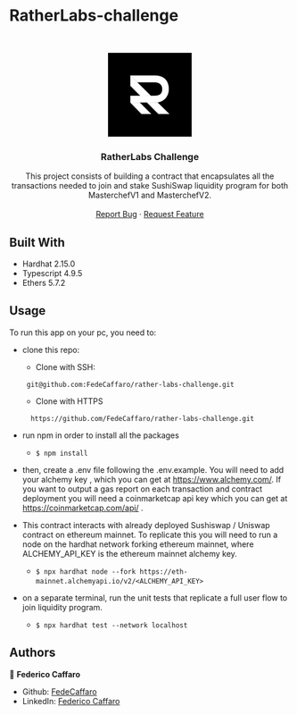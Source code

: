 # RatherLabs-challenge

<br />
<p align="center">
<img src="logoRatherLabs.png" alt="Logo">

  <h3 align="center">RatherLabs Challenge</h3>

  <p align="center">
    This project consists of building a contract that encapsulates all the transactions needed to join and stake SushiSwap liquidity program for both MasterchefV1 and MasterchefV2.
    <br />
    <br />
    <a href="https://github.com/FedeCaffaro/rather-labs-challenge/issues">Report Bug</a>
    ·
    <a href="https://github.com/FedeCaffaro/rather-labs-challenge/issues">Request Feature</a>
  </p>
</p>

## Built With

- Hardhat 2.15.0
- Typescript 4.9.5
- Ethers 5.7.2

<!-- INSTALLATION -->

## Usage

To run this app on your pc, you need to:

- clone this repo:

  - Clone with SSH:

  ```
   git@github.com:FedeCaffaro/rather-labs-challenge.git
  ```

  - Clone with HTTPS

  ```
    https://github.com/FedeCaffaro/rather-labs-challenge.git
  ```

- run npm in order to install all the packages

  - `$ npm install`

- then, create a .env file following the .env.example. You will need to add your alchemy key , which you can get at https://www.alchemy.com/. If you want to output a gas report on each transaction and contract deployment you will need a coinmarketcap api key which you can get at https://coinmarketcap.com/api/ .

- This contract interacts with already deployed Sushiswap / Uniswap contract on ethereum mainnet. To replicate this you will need to run a node on the hardhat network forking ethereum mainnet, where ALCHEMY_API_KEY is the ethereum mainnet alchemy key.

  - `$ npx hardhat node --fork https://eth-mainnet.alchemyapi.io/v2/<ALCHEMY_API_KEY>`

- on a separate terminal, run the unit tests that replicate a full user flow to join liquidity program.
  - `$ npx hardhat test --network localhost `

## Authors

👤 **Federico Caffaro**

- Github: [FedeCaffaro](https://github.com/FedeCaffaro)
- LinkedIn: [Federico Caffaro](https://www.linkedin.com/in/fredcc/)

